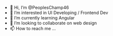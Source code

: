 - 👋 Hi, I’m @PeoplesChamp46
- 👀 I’m interested in UI Developing / Frontend Dev
- 🌱 I’m currently learning Angular
- 💞️ I’m looking to collaborate on web design
- 📫 How to reach me ...

<!---
PeoplesChamp46/PeoplesChamp46 is a ✨ special ✨ repository because its `README.md` (this file) appears on your GitHub profile.
You can click the Preview link to take a look at your changes.
--->
